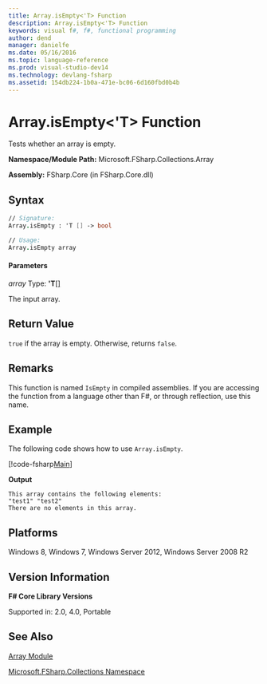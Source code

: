 ```yaml
---
title: Array.isEmpty<'T> Function
description: Array.isEmpty<'T> Function
keywords: visual f#, f#, functional programming
author: dend
manager: danielfe
ms.date: 05/16/2016
ms.topic: language-reference
ms.prod: visual-studio-dev14
ms.technology: devlang-fsharp
ms.assetid: 154db224-1b0a-471e-bc06-6d160fbd0b4b 
---
```


# Array.isEmpty<'T> Function

Tests whether an array is empty.

**Namespace/Module Path:** Microsoft.FSharp.Collections.Array

**Assembly:** FSharp.Core (in FSharp.Core.dll)


## Syntax

```fsharp
// Signature:
Array.isEmpty : 'T [] -> bool

// Usage:
Array.isEmpty array
```

#### Parameters
*array*
Type: **'T**[[]](https://msdn.microsoft.com/library/def20292-9aae-4596-9275-b94e594f8493)


The input array.

## Return Value

`true` if the array is empty. Otherwise, returns `false`.

## Remarks
This function is named `IsEmpty` in compiled assemblies. If you are accessing the function from a language other than F#, or through reflection, use this name.

## Example

The following code shows how to use `Array.isEmpty`.

[!code-fsharp[Main](~/samples/snippets/fsharp/arrays/snippet48.fs)]

**Output**

```
This array contains the following elements:
"test1" "test2"
There are no elements in this array.
```
## Platforms
Windows 8, Windows 7, Windows Server 2012, Windows Server 2008 R2


## Version Information
**F# Core Library Versions**

Supported in: 2.0, 4.0, Portable

## See Also
[Array Module](array-module.md)

[Microsoft.FSharp.Collections Namespace](../Microsoft.FSharp.Collections-Namespace-%5BFSharp%5D.md)